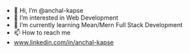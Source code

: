 - 👋 Hi, I’m @anchal-kapse
- 👀 I’m interested in Web Development
- 🌱 I’m currently learning Mean/Mern Full Stack Development
- 📫 How to reach me 
- www.linkedin.com/in/anchal-kapse

<!---
anchal-kapse/anchal-kapse is a ✨ special ✨ repository because its `README.md` (this file) appears on your GitHub profile.
You can click the Preview link to take a look at your changes.
--->
